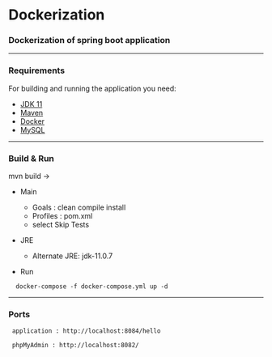 # Dockerization

### Dockerization of spring boot application

-----------------------

### Requirements

For building and running the application you need:
- [JDK 11](https://www.oracle.com/java/technologies/javase-jdk11-downloads.html)
- [Maven](https://maven.apache.org)
- [Docker](https://www.docker.com/)
- [MySQL](https://www.mysql.com/)

-----------------------

### Build & Run

mvn build ->
 - Main

   - Goals : clean compile install
   - Profiles : pom.xml
   - select Skip Tests

 - JRE
    - Alternate JRE: jdk-11.0.7

- Run


```
  docker-compose -f docker-compose.yml up -d
```

-----------------------

### Ports       
 ```
  application : http://localhost:8084/hello
  
  phpMyAdmin : http://localhost:8082/        
```


